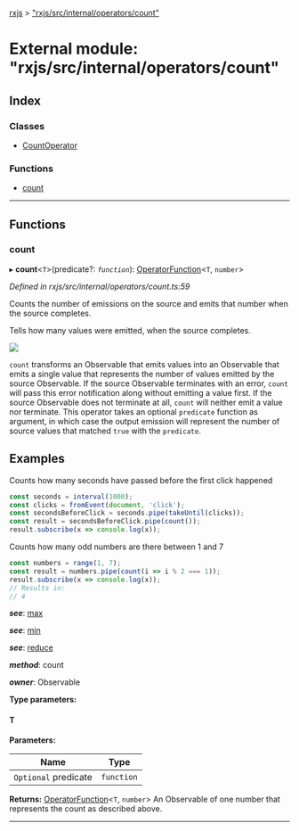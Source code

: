 [rxjs](../README.md) > ["rxjs/src/internal/operators/count"](../modules/_rxjs_src_internal_operators_count_.md)

# External module: "rxjs/src/internal/operators/count"

## Index

### Classes

* [CountOperator](../classes/_rxjs_src_internal_operators_count_.countoperator.md)

### Functions

* [count](_rxjs_src_internal_operators_count_.md#count)

---

## Functions

<a id="count"></a>

###  count

▸ **count**<`T`>(predicate?: *`function`*): [OperatorFunction](../interfaces/_rxjs_src_internal_types_.operatorfunction.md)<`T`, `number`>

*Defined in rxjs/src/internal/operators/count.ts:59*

Counts the number of emissions on the source and emits that number when the source completes.

Tells how many values were emitted, when the source completes.

![](count.png)

`count` transforms an Observable that emits values into an Observable that emits a single value that represents the number of values emitted by the source Observable. If the source Observable terminates with an error, `count` will pass this error notification along without emitting a value first. If the source Observable does not terminate at all, `count` will neither emit a value nor terminate. This operator takes an optional `predicate` function as argument, in which case the output emission will represent the number of source values that matched `true` with the `predicate`.

Examples
--------

Counts how many seconds have passed before the first click happened

```javascript
const seconds = interval(1000);
const clicks = fromEvent(document, 'click');
const secondsBeforeClick = seconds.pipe(takeUntil(clicks));
const result = secondsBeforeClick.pipe(count());
result.subscribe(x => console.log(x));
```

Counts how many odd numbers are there between 1 and 7

```javascript
const numbers = range(1, 7);
const result = numbers.pipe(count(i => i % 2 === 1));
result.subscribe(x => console.log(x));
// Results in:
// 4
```

*__see__*: [max](_rxjs_src_internal_operators_max_.md#max)

*__see__*: [min](_rxjs_src_internal_operators_min_.md#min)

*__see__*: [reduce](_rxjs_src_internal_operators_reduce_.md#reduce)

*__method__*: count

*__owner__*: Observable

**Type parameters:**

#### T 
**Parameters:**

| Name | Type |
| ------ | ------ |
| `Optional` predicate | `function` |

**Returns:** [OperatorFunction](../interfaces/_rxjs_src_internal_types_.operatorfunction.md)<`T`, `number`>
An Observable of one number that represents the count as
described above.

___

